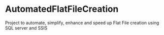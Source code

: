 # AutomatedFlatFileCreation
Project to automate, simplify, enhance and speed up Flat File creation using SQL server and SSIS
